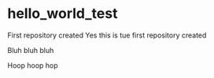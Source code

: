 # hello_world_test
First repository created
Yes this is tue first repository created

Bluh bluh bluh

Hoop hoop hop


